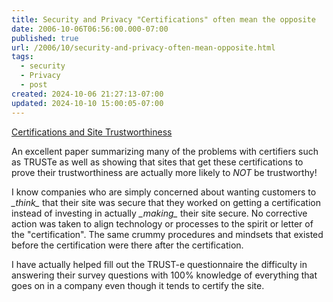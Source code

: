 ```yaml
---
title: Security and Privacy "Certifications" often mean the opposite
date: 2006-10-06T06:56:00.000-07:00
published: true
url: /2006/10/security-and-privacy-often-mean-opposite.html
tags:
  - security
  - Privacy
  - post
created: 2024-10-06 21:27:13-07:00
updated: 2024-10-10 15:00:05-07:00
---
```


[Certifications and Site Trustworthiness](http://www.benedelman.org/news/092506-1.html "Certifications and Site Trustworthiness")  
  
An excellent paper summarizing many of the problems with certifiers such as TRUSTe as well as showing that sites that get these certifications to prove their trustworthiness are actually more likely to _NOT_ be trustworthy!  
  
I know companies who are simply concerned about wanting customers to _\_think\__ that their site was secure that they worked on getting a certification instead of investing in actually _\_making\__ their site secure. No corrective action was taken to align technology or processes to the spirit or letter of the "certification". The same crummy procedures and mindsets that existed before the certification were there after the certification.  
  
I have actually helped fill out the TRUST-e questionnaire the difficulty in answering their survey questions with 100% knowledge of everything that goes on in a company even though it tends to certify the site.